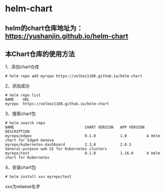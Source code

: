 # helm-chart

## helm的chart仓库地址为：https://yushanjin.github.io/helm-chart

## 本Chart仓库的使用方法

1、添加chart仓库
```
# helm repo add myrepo https://velkoz1108.github.io/helm-chart
```

2、添加成功
```
# helm repo list
NAME  	URL                                   
myrepo	https://velkoz1108.github.io/helm-chart
```

3、搜索chart包
```
# helm search repo
NAME                              	CHART VERSION	APP VERSION	DESCRIPTION                                   
myrepo/edgex                      	0.1.0        	1.0        	A Helm chart for EdgeX Geneva                 
myrepo/kubernetes-dashboard       	2.3.0        	2.0.3      	General-purpose web UI for Kubernetes clusters
myrepo/test                       	0.1.0        	1.16.0     	A Helm chart for Kubernetes 
```

4、安装chart包
```
# helm install xxx myrepo/test
```

xxx为relaese名字

